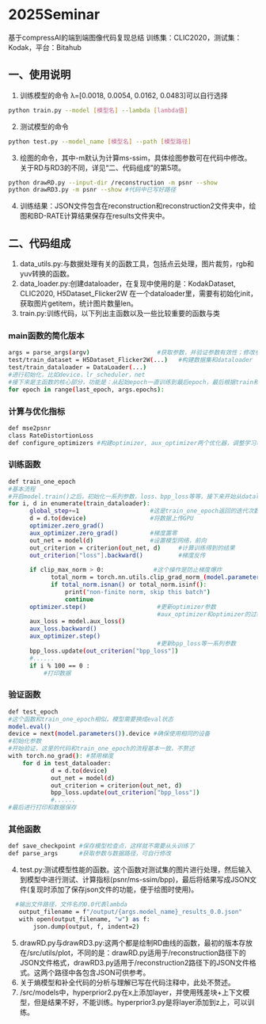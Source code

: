 # 2025Seminar
基于compressAI的端到端图像代码复现总结
训练集：CLIC2020，测试集：Kodak，平台：Bitahub
## 一、使用说明
1. 训练模型的命令 λ=[0.0018, 0.0054, 0.0162, 0.0483]可以自行选择
```bash
python train.py --model [模型名] --lambda [lambda值]
```
2. 测试模型的命令
```bash
python test.py --model_name [模型名] --path [模型路径]
```
3. 绘图的命令，其中-m默认为计算ms-ssim，具体绘图参数可在代码中修改。关于RD与RD3的不同，详见“二、代码组成”的第5项。
```bash
python drawRD.py --input-dir /reconstruction -m psnr --show
python drawRD3.py -m psnr --show #代码中已写好路径
```
4. 训练结果：JSON文件包含在reconstruction和reconstruction2文件夹中，绘图和BD-RATE计算结果保存在results文件夹中。
## 二、代码组成
1. data_utils.py:与数据处理有关的函数工具，包括点云处理，图片裁剪，rgb和yuv转换的函数。
2. data_loader.py:创建dataloader，在复现中使用的是：KodakDataset, CLIC2020, H5Dataset_Flicker2W
在一个dataloader里，需要有初始化init，获取图片getitem，统计图片数量len。
3. train.py:训练代码，以下列出主函数以及一些比较重要的函数与类
### main函数的简化版本
```bash
args = parse_args(argv)                   #获取参数，并验证参数有效性；修改参数和数据集路径都可以在parse_args中修改default值
test/train_dataset = H5Dataset_Flicker2W(...)   #构建数据集和dataloader
test/train_dataloader = DataLoader(...)
#进行初始化，比如device，lr_scheduler，net
#接下来是主函数的核心部分，功能是：从起始epoch一直训练到最后epoch，最后根据train和test的结果进行best_loss的更新，保留checkpoint
for epoch in range(last_epoch, args.epochs):
```
### 计算与优化指标
```bash
def mse2psnr
class RateDistortionLoss
def configure_optimizers #构建optimizer, aux_optimizer两个优化器，调整学习率
```
### 训练函数
```bash
def train_one_epoch
#基本流程
#开启model.train()之后，初始化一系列参数，loss、bpp_loss等等，接下来开始从dataloader中获取数据
for i, d in enumerate(train_dataloader):
      global_step+=1                    #这是train_one_epoch返回的迭代次数
      d = d.to(device)                  #将数据上传GPU
      optimizer.zero_grad()
      aux_optimizer.zero_grad()         #梯度置零
      out_net = model(d)                #设置模型网络，前向
      out_criterion = criterion(out_net, d)     #计算训练得到的结果
      out_criterion["loss"].backward()          #梯度反传
      
      if clip_max_norm > 0:              #这个操作是防止梯度爆炸
            total_norm = torch.nn.utils.clip_grad_norm_(model.parameters(), clip_max_norm)
            if total_norm.isnan() or total_norm.isinf():
                print("non-finite norm, skip this batch")
                continue
      optimizer.step()                    #更新optimizer参数
                                          #aux_optimizer和optimizer的过程基本一致
      aux_loss = model.aux_loss()
      aux_loss.backward()
      aux_optimizer.step()
                                          #更新bpp_loss等一系列参数
      bpp_loss.update(out_criterion["bpp_loss"])
      #......
      if i % 100 == 0 :
          #打印数据
```
### 验证函数
```bash
def test_epoch
#这个函数和train_one_epoch相似，模型需要换成eval状态
model.eval()
device = next(model.parameters()).device #确保使用相同的设备
#初始化参数
#开始验证，这里的代码和train_one_epoch的流程基本一致，不赘述
with torch.no_grad(): #禁用梯度
    for d in test_dataloader:
            d = d.to(device)
            out_net = model(d)
            out_criterion = criterion(out_net, d)
            bpp_loss.update(out_criterion["bpp_loss"])
            #......
#最后进行打印和数据保存
```
### 其他函数
```bash
def save_checkpoint #保存模型检查点，这样就不需要从头训练了
def parse_args      #获取参数与数据路径，可自行修改
```
4. test.py:测试模型性能的函数。这个函数对测试集的图片进行处理，然后输入到模型中进行测试、计算指标(psnr/ms-ssim/bpp)，最后将结果写成JSON文件(复现时添加了保存json文件的功能，便于绘图时使用)。
 ```bash
   #输出文件路径，文件名的0.0代表lambda
    output_filename = f"/output/{args.model_name}_results_0.0.json"
    with open(output_filename, "w") as f:
        json.dump(output, f, indent=2)
 ```
5. drawRD.py与drawRD3.py:这两个都是绘制RD曲线的函数，最初的版本存放在/src/utils/plot，不同的是：drawRD.py适用于/reconstruction路径下的JSON文件格式，drawRD3.py适用于/reconstruction2路径下的JSON文件格式。这两个路径中各包含JSON可供参考。
6. 关于熵模型和补全代码的分析与理解已写在代码注释中，此处不赘述。
7. /src/models中，hyperprior2.py在x上添加layer，并使用残差块+上下文模型，但是结果不好，不能训练。hyperprior3.py是将layer添加到z上，可以训练。

